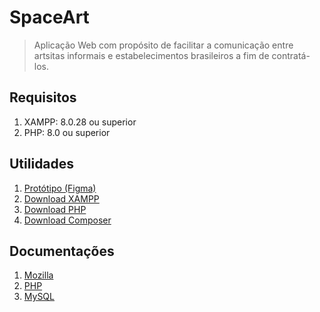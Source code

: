 # SpaceArt


> Aplicação Web com propósito de facilitar a comunicação entre artsitas informais e estabelecimentos brasileiros a fim de contratá-los.

## Requisitos

1. XAMPP: 8.0.28 ou superior
3. PHP: 8.0 ou superior


## Utilidades

1. [Protótipo (Figma)](https://www.figma.com/file/kNoKnCjujr9aEvaOzqKWLC/SpaceArt-(Copy)?.type=design&node-id=19-328&t=Str6qD7EpWwXs7lp-0)
2. [Download XAMPP](https://www.apachefriends.org/pt_br/download.html)
3. [Download PHP](https://www.php.net/downloads)
4. [Download Composer](https://getcomposer.org/download/)


## Documentações

1. [Mozilla](https://developer.mozilla.org/pt-BR/docs/Web/)
2. [PHP](https://www.php.net/manual/pt_BR/)
3. [MySQL](https://docs.oracle.com/pt-br/iaas/mysql-database/doc/getting-started.html)
